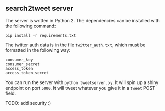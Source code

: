search2tweet server
-------------------

The server is written in Python 2. The dependencies can be installed with the following command:

`pip install -r requirements.txt`

The twitter auth data is in the file `twitter_auth.txt`, which must be formatted in the following way:

```
consumer_key
consumer_secret
access_token
access_token_secret
```

You can run the server with `python tweetserver.py`. It will spin up a shiny endpoint on port `5000`. It will tweet whatever you give it in a `tweet` POST field. 

TODO: add security :)

